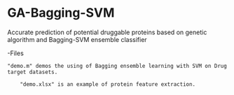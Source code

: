 # GA-Bagging-SVM
Accurate prediction of potential druggable proteins based on genetic algorithm and Bagging-SVM ensemble classifier

-Files

	"demo.m" demos the using of Bagging ensemble learning with SVM on Drug target datasets.

        "demo.xlsx" is an example of protein feature extraction.
